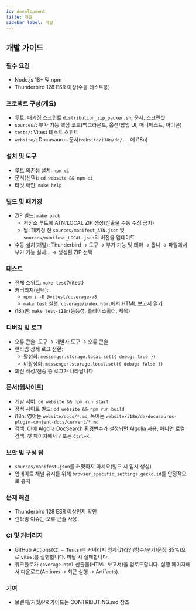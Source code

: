 ```yaml
---
id: development
title: 개발
sidebar_label: 개발
---
```


## 개발 가이드

### 필수 요건

- Node.js 18+ 및 npm
- Thunderbird 128 ESR 이상(수동 테스트용)

### 프로젝트 구성(개요)

- 루트: 패키징 스크립트 `distribution_zip_packer.sh`, 문서, 스크린샷
- `sources/`: 부가 기능 핵심 코드(백그라운드, 옵션/팝업 UI, 매니페스트, 아이콘)
- `tests/`: Vitest 테스트 스위트
- `website/`: Docusaurus 문서(`website/i18n/de/...`에 i18n)

### 설치 및 도구

- 루트 의존성 설치: `npm ci`
- 문서(선택): `cd website && npm ci`
- 타깃 확인: `make help`

### 빌드 및 패키징

- ZIP 빌드: `make pack`
  - 저장소 루트에 ATN/LOCAL ZIP 생성(산출물 수동 수정 금지)
  - 팁: 패키징 전 `sources/manifest_ATN.json` 및 `sources/manifest_LOCAL.json`의 버전을 업데이트
- 수동 설치(개발): Thunderbird → 도구 → 부가 기능 및 테마 → 톱니 → 파일에서 부가 기능 설치… → 생성된 ZIP 선택

### 테스트

- 전체 스위트: `make test`(Vitest)
- 커버리지(선택):
  - `npm i -D @vitest/coverage-v8`
  - `make test` 실행; `coverage/index.html`에서 HTML 보고서 열기
- i18n만: `make test-i18n`(동등성, 플레이스홀더, 제목)

### 디버깅 및 로그

- 오류 콘솔: 도구 → 개발자 도구 → 오류 콘솔
- 런타임 상세 로그 전환:
  - 활성화: `messenger.storage.local.set({ debug: true })`
  - 비활성화: `messenger.storage.local.set({ debug: false })`
- 회신 작성/전송 중 로그가 나타납니다

### 문서(웹사이트)

- 개발 서버: `cd website && npm run start`
- 정적 사이트 빌드: `cd website && npm run build`
- i18n: 영어는 `website/docs/*.md`; 독어는 `website/i18n/de/docusaurus-plugin-content-docs/current/*.md`
- 검색: CI에 Algolia DocSearch 환경변수가 설정되면 Algolia 사용, 아니면 로컬 검색. 첫 페이지에서 `/` 또는 `Ctrl+K`.

### 보안 및 구성 팁

- `sources/manifest.json`를 커밋하지 마세요(빌드 시 임시 생성)
- 업데이트 채널 유지를 위해 `browser_specific_settings.gecko.id`를 안정적으로 유지

### 문제 해결

- Thunderbird 128 ESR 이상인지 확인
- 런타임 이슈는 오류 콘솔 사용

### CI 및 커버리지

- GitHub Actions(`CI — Tests`)는 커버리지 임계값(라인/함수/분기/문장 85%)으로 vitest를 실행합니다. 미달 시 실패합니다.
- 워크플로가 `coverage-html` 산출물(HTML 보고서)을 업로드합니다. 실행 페이지에서 다운로드(Actions → 최근 실행 → Artifacts).

### 기여

- 브랜치/커밋/PR 가이드는 CONTRIBUTING.md 참조
